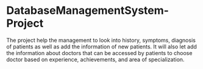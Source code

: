 # DatabaseManagementSystem-Project
The project help the management to look into history, symptoms, diagnosis of patients as well as add the information of new patients. It will also let add the information about doctors that can be accessed by patients to choose doctor based on experience, achievements, and area of specialization.
